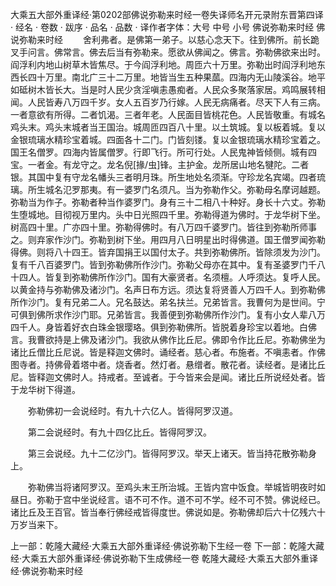 大乘五大部外重译经·第0202部佛说弥勒来时经一卷失译师名开元录附东晋第四译
· 经名 · 卷数 · 跋序
· 品名 · 品数 · 译作者字体：大号 中号 小号
佛说弥勒来时经
佛说弥勒来时经
　　舍利弗者。是佛第一弟子。以慈心念天下。往到佛所。前长跪叉手问言。佛常言。佛去后当有弥勒来。愿欲从佛闻之。佛言。弥勒佛欲来出时。阎浮利内地山树草木皆焦尽。于今阎浮利地。周匝六十万里。弥勒出时阎浮利地东西长四十万里。南北广三十二万里。地皆当生五种果蓏。四海内无山陵溪谷。地平如砥树木皆长大。当是时人民少贪淫嗔恚愚痴者。人民众多聚落家居。鸡鸣展转相闻。人民皆寿八万四千岁。女人五百岁乃行嫁。人民无病痛者。尽天下人有三病。一者意欲有所得。二者饥渴。三者年老。人民面目皆桃花色。人民皆敬重。有城名鸡头末。鸡头末城者当王国治。城周匝四百八十里。以土筑城。复以板着城。复以金银琉璃水精珍宝着城。四面各十二门。门皆刻镂。复以金银琉璃水精珍宝着之。国王名僧罗。四海内皆属僧罗。行即飞行。所可行处。人民鬼神皆倾侧。城有四宝。一者金。有龙守之。龙名倪[掾/虫]锋。主护金。龙所居山地名犍陀。二者银。其国中复有守龙名幡头三者明月珠。所生地处名须渐。守珍龙名宾竭。四者琉璃。所生城名氾罗那夷。有一婆罗门名须凡。当为弥勒作父。弥勒母名摩诃越题。弥勒当为作子。弥勒者种当作婆罗门。身有三十二相八十种好。身长十六丈。弥勒生堕城地。目彻视万里内。头中日光照四千里。弥勒得道为佛时。于龙华树下坐。树高四十里。广亦四十里。弥勒得佛时。有八万四千婆罗门。皆往到弥勒所师事之。则弃家作沙门。弥勒到树下坐。用四月八日明星出时得佛道。国王僧罗闻弥勒得佛。则将八十四王。皆弃国捐王以国付太子。共到弥勒佛所。皆除须发为沙门。复有千八百婆罗门。皆到弥勒佛所作沙门。弥勒父母亦在其中。复有圣婆罗门千八十四人。皆复到弥勒佛所作沙门。国有大豪贤者。名须檀。人呼须达。复呼人民。以黄金持与弥勒佛及诸沙门。名声日布方远。须达复将贤善人万四千人。到弥勒佛所作沙门。复有兄弟二人。兄名鼓达。弟名扶兰。兄弟皆言。我曹何为是世间。宁可俱到佛所求作沙门耶。兄弟皆言。我善便到弥勒佛所作沙门。复有小女人辈八万四千人。身皆着好衣白珠金银璎珞。俱到弥勒佛所。皆脱着身珍宝以着地。白佛言。我曹欲持是上佛及诸沙门。我欲从佛作比丘尼。佛即令作比丘尼。弥勒佛坐为诸比丘僧比丘尼说。皆是释迦文佛时。诵经者。慈心者。布施者。不嗔恚者。作佛图寺者。持佛骨着塔中者。烧香者。然灯者。悬缯者。散花者。读经者。是诸比丘尼。皆释迦文佛时人。持戒者。至诚者。于今皆来会是闻。诸比丘所说经处者。皆于龙华树下得道。

　　弥勒佛初一会说经时。有九十六亿人。皆得阿罗汉道。

　　第二会说经时。有九十四亿比丘。皆得阿罗汉。

　　第三会说经。九十二亿沙门。皆得阿罗汉。举天上诸天。皆当持花散弥勒身上。

　　弥勒佛当将诸阿罗汉。至鸡头末王所治城。王皆内宫中饭食。举城皆明夜时如昼日。弥勒于宫中坐说经言。语不可不作。道不可不学。经不可不赞。佛说经已。诸比丘及王百官。皆当奉行佛经戒皆得度世。佛说如是。弥勒佛却后六十亿残六十万岁当来下。

上一部：乾隆大藏经·大乘五大部外重译经·佛说弥勒下生经一卷
下一部：乾隆大藏经·大乘五大部外重译经·佛说弥勒下生成佛经一卷
乾隆大藏经·大乘五大部外重译经·佛说弥勒来时经